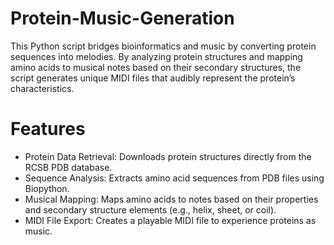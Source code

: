 # Protein-Music-Generation
This Python script bridges bioinformatics and music by converting protein sequences into melodies. By analyzing protein structures and mapping amino acids to musical notes based on their secondary structures, the script generates unique MIDI files that audibly represent the protein’s characteristics.
# Features
- Protein Data Retrieval: Downloads protein structures directly from the RCSB PDB database.
- Sequence Analysis: Extracts amino acid sequences from PDB files using Biopython.
- Musical Mapping: Maps amino acids to notes based on their properties and secondary structure elements (e.g., helix, sheet, or coil).
- MIDI File Export: Creates a playable MIDI file to experience proteins as music.
